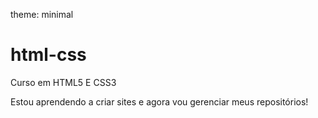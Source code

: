 theme: minimal
# html-css
 Curso em HTML5 E CSS3

Estou aprendendo a criar sites e agora vou gerenciar meus repositórios!